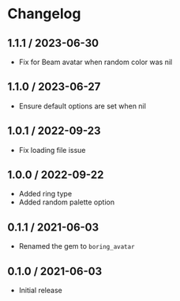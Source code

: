 # Changelog

## 1.1.1 / 2023-06-30

- Fix for Beam avatar when random color was nil

## 1.1.0 / 2023-06-27

- Ensure default options are set when nil

## 1.0.1 / 2022-09-23

- Fix loading file issue

## 1.0.0 / 2022-09-22

- Added ring type
- Added random palette option

## 0.1.1 / 2021-06-03

- Renamed the gem to `boring_avatar`

## 0.1.0 / 2021-06-03

- Initial release
